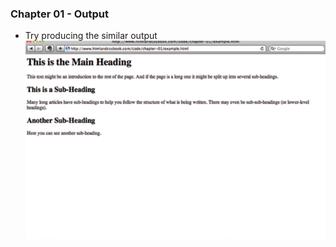 ### Chapter 01 - Output
- Try producing the similar output
![Output](/assets/book-outputs/output_ch01_1.png)

